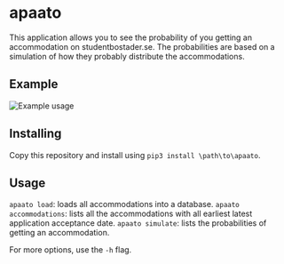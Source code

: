 # apaato
This application allows you to see the probability of you getting an accommodation on studentbostader.se. The probabilities are based on a simulation of how they probably distribute the accommodations.

## Example
![Example usage](https://i.imgur.com/dxcroLd.png)

## Installing
Copy this repository and install using `pip3 install \path\to\apaato`.

## Usage
`apaato load`: loads all accommodations into a database.
`apaato accommodations`: lists all the accommodations with all earliest latest application acceptance date.
`apaato simulate`: lists the probabilities of getting an accommodation.

For more options, use the `-h` flag.
